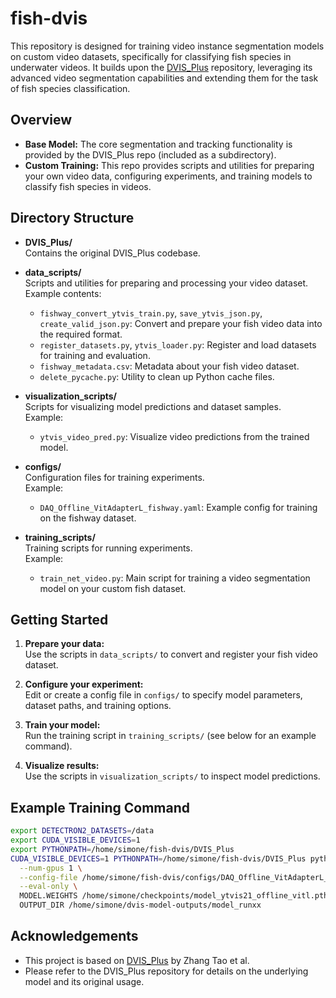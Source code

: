 # fish-dvis

This repository is designed for training video instance segmentation models on custom video datasets, specifically for classifying fish species in underwater videos. It builds upon the [DVIS_Plus](https://github.com/zhang-tao-whu/DVIS_Plus) repository, leveraging its advanced video segmentation capabilities and extending them for the task of fish species classification.

## Overview

- **Base Model:** The core segmentation and tracking functionality is provided by the DVIS_Plus repo (included as a subdirectory).
- **Custom Training:** This repo provides scripts and utilities for preparing your own video data, configuring experiments, and training models to classify fish species in videos.

## Directory Structure

- **DVIS_Plus/**  
  Contains the original DVIS_Plus codebase.

- **data_scripts/**  
  Scripts and utilities for preparing and processing your video dataset.  
  Example contents:
  - `fishway_convert_ytvis_train.py`, `save_ytvis_json.py`, `create_valid_json.py`: Convert and prepare your fish video data into the required format.
  - `register_datasets.py`, `ytvis_loader.py`: Register and load datasets for training and evaluation.
  - `fishway_metadata.csv`: Metadata about your fish video dataset.
  - `delete_pycache.py`: Utility to clean up Python cache files.

- **visualization_scripts/**  
  Scripts for visualizing model predictions and dataset samples.  
  Example:
  - `ytvis_video_pred.py`: Visualize video predictions from the trained model.

- **configs/**  
  Configuration files for training experiments.  
  Example:
  - `DAQ_Offline_VitAdapterL_fishway.yaml`: Example config for training on the fishway dataset.

- **training_scripts/**  
  Training scripts for running experiments.  
  Example:
  - `train_net_video.py`: Main script for training a video segmentation model on your custom fish dataset.

## Getting Started

1. **Prepare your data:**  
   Use the scripts in `data_scripts/` to convert and register your fish video dataset.

2. **Configure your experiment:**  
   Edit or create a config file in `configs/` to specify model parameters, dataset paths, and training options.

3. **Train your model:**  
   Run the training script in `training_scripts/` (see below for an example command).

4. **Visualize results:**  
   Use the scripts in `visualization_scripts/` to inspect model predictions.

## Example Training Command

```bash
export DETECTRON2_DATASETS=/data
export CUDA_VISIBLE_DEVICES=1
export PYTHONPATH=/home/simone/fish-dvis/DVIS_Plus
CUDA_VISIBLE_DEVICES=1 PYTHONPATH=/home/simone/fish-dvis/DVIS_Plus python /home/simone/fish-dvis/training_scripts/train_net_video.py \
  --num-gpus 1 \
  --config-file /home/simone/fish-dvis/configs/DAQ_Offline_VitAdapterL_fishway.yaml  \
  --eval-only \
  MODEL.WEIGHTS /home/simone/checkpoints/model_ytvis21_offline_vitl.pth \
  OUTPUT_DIR /home/simone/dvis-model-outputs/model_runxx
```

## Acknowledgements

- This project is based on [DVIS_Plus](https://github.com/zhang-tao-whu/DVIS_Plus) by Zhang Tao et al.
- Please refer to the DVIS_Plus repository for details on the underlying model and its original usage. 